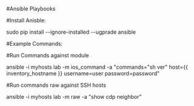 #Ansible Playbooks


#Install Anisble:

sudo pip install --ignore-installed --ugprade ansible

#Example Commands:


#Run Commands against module

ansible -i myhosts lab -m ios_command -a "commands="sh ver" host={{ inventory_hostname }} username=user password=password"

#Run commands raw against SSH hosts

ansible -i myhosts lab -m raw -a "show cdp neighbor"
